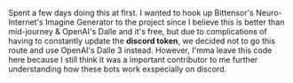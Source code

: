 Spent a few days doing this at first. I wanted to hook up Bittensor's Neuro-Internet's Imagine Generator to the project since I believe this is better than mid-journey & OpenAI's Dalle and it's free, but due to complications of having to constantly update the **discord token**, we decided not to go this route and use OpenAI's Dalle 3 instead. However, I'mma leave this code here because I still think it was a important contributor to me further understanding how these bots work exspecially on discord.
